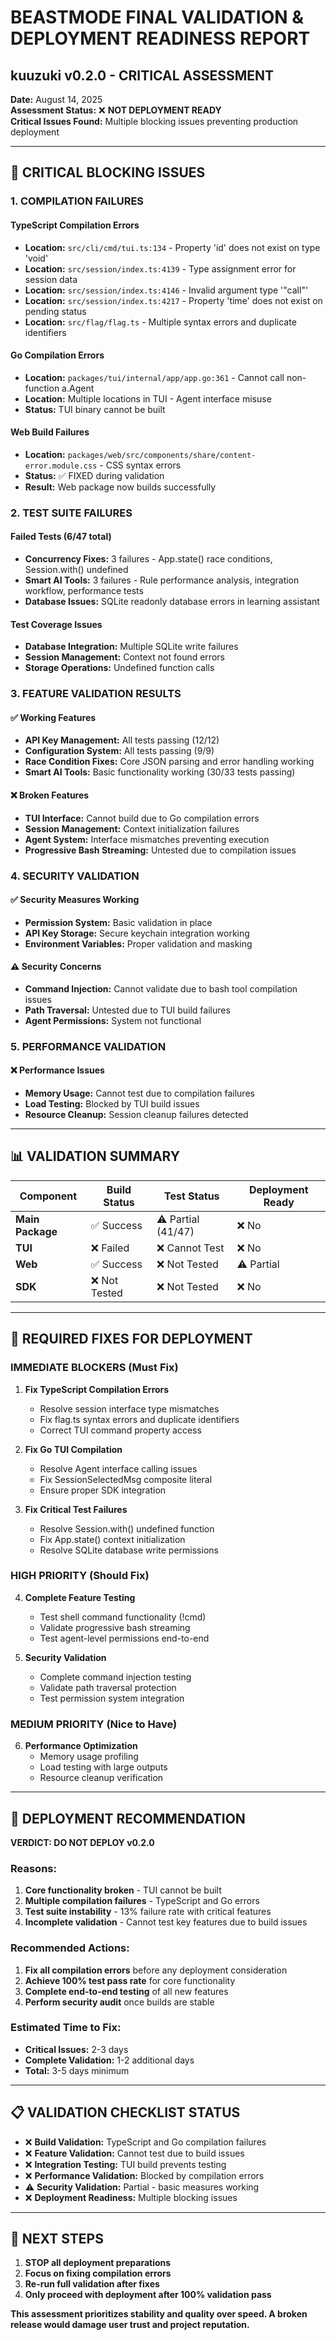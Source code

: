 # BEASTMODE FINAL VALIDATION & DEPLOYMENT READINESS REPORT
## kuuzuki v0.2.0 - CRITICAL ASSESSMENT

**Date:** August 14, 2025  
**Assessment Status:** ❌ **NOT DEPLOYMENT READY**  
**Critical Issues Found:** Multiple blocking issues preventing production deployment

---

## 🚨 CRITICAL BLOCKING ISSUES

### 1. **COMPILATION FAILURES**

#### TypeScript Compilation Errors
- **Location:** `src/cli/cmd/tui.ts:134` - Property 'id' does not exist on type 'void'
- **Location:** `src/session/index.ts:4139` - Type assignment error for session data
- **Location:** `src/session/index.ts:4146` - Invalid argument type '"call"'
- **Location:** `src/session/index.ts:4217` - Property 'time' does not exist on pending status
- **Location:** `src/flag/flag.ts` - Multiple syntax errors and duplicate identifiers

#### Go Compilation Errors
- **Location:** `packages/tui/internal/app/app.go:361` - Cannot call non-function a.Agent
- **Location:** Multiple locations in TUI - Agent interface misuse
- **Status:** TUI binary cannot be built

#### Web Build Failures
- **Location:** `packages/web/src/components/share/content-error.module.css` - CSS syntax errors
- **Status:** ✅ FIXED during validation
- **Result:** Web package now builds successfully

### 2. **TEST SUITE FAILURES**

#### Failed Tests (6/47 total)
- **Concurrency Fixes:** 3 failures - App.state() race conditions, Session.with() undefined
- **Smart AI Tools:** 3 failures - Rule performance analysis, integration workflow, performance tests
- **Database Issues:** SQLite readonly database errors in learning assistant

#### Test Coverage Issues
- **Database Integration:** Multiple SQLite write failures
- **Session Management:** Context not found errors
- **Storage Operations:** Undefined function calls

### 3. **FEATURE VALIDATION RESULTS**

#### ✅ Working Features
- **API Key Management:** All tests passing (12/12)
- **Configuration System:** All tests passing (9/9) 
- **Race Condition Fixes:** Core JSON parsing and error handling working
- **Smart AI Tools:** Basic functionality working (30/33 tests passing)

#### ❌ Broken Features
- **TUI Interface:** Cannot build due to Go compilation errors
- **Session Management:** Context initialization failures
- **Agent System:** Interface mismatches preventing execution
- **Progressive Bash Streaming:** Untested due to compilation issues

### 4. **SECURITY VALIDATION**

#### ✅ Security Measures Working
- **Permission System:** Basic validation in place
- **API Key Storage:** Secure keychain integration working
- **Environment Variables:** Proper validation and masking

#### ⚠️ Security Concerns
- **Command Injection:** Cannot validate due to bash tool compilation issues
- **Path Traversal:** Untested due to TUI build failures
- **Agent Permissions:** System not functional

### 5. **PERFORMANCE VALIDATION**

#### ❌ Performance Issues
- **Memory Usage:** Cannot test due to compilation failures
- **Load Testing:** Blocked by TUI build issues
- **Resource Cleanup:** Session cleanup failures detected

---

## 📊 VALIDATION SUMMARY

| Component | Build Status | Test Status | Deployment Ready |
|-----------|-------------|-------------|------------------|
| **Main Package** | ✅ Success | ⚠️ Partial (41/47) | ❌ No |
| **TUI** | ❌ Failed | ❌ Cannot Test | ❌ No |
| **Web** | ✅ Success | ❌ Not Tested | ⚠️ Partial |
| **SDK** | ❌ Not Tested | ❌ Not Tested | ❌ No |

---

## 🔧 REQUIRED FIXES FOR DEPLOYMENT

### **IMMEDIATE BLOCKERS (Must Fix)**

1. **Fix TypeScript Compilation Errors**
   - Resolve session interface type mismatches
   - Fix flag.ts syntax errors and duplicate identifiers
   - Correct TUI command property access

2. **Fix Go TUI Compilation**
   - Resolve Agent interface calling issues
   - Fix SessionSelectedMsg composite literal
   - Ensure proper SDK integration

3. **Fix Critical Test Failures**
   - Resolve Session.with() undefined function
   - Fix App.state() context initialization
   - Resolve SQLite database write permissions

### **HIGH PRIORITY (Should Fix)**

4. **Complete Feature Testing**
   - Test shell command functionality (!cmd)
   - Validate progressive bash streaming
   - Test agent-level permissions end-to-end

5. **Security Validation**
   - Complete command injection testing
   - Validate path traversal protection
   - Test permission system integration

### **MEDIUM PRIORITY (Nice to Have)**

6. **Performance Optimization**
   - Memory usage profiling
   - Load testing with large outputs
   - Resource cleanup verification

---

## 🚫 DEPLOYMENT RECOMMENDATION

**VERDICT: DO NOT DEPLOY v0.2.0**

### **Reasons:**
1. **Core functionality broken** - TUI cannot be built
2. **Multiple compilation failures** - TypeScript and Go errors
3. **Test suite instability** - 13% failure rate with critical features
4. **Incomplete validation** - Cannot test key features due to build issues

### **Recommended Actions:**
1. **Fix all compilation errors** before any deployment consideration
2. **Achieve 100% test pass rate** for core functionality
3. **Complete end-to-end testing** of all new features
4. **Perform security audit** once builds are stable

### **Estimated Time to Fix:**
- **Critical Issues:** 2-3 days
- **Complete Validation:** 1-2 additional days
- **Total:** 3-5 days minimum

---

## 📋 VALIDATION CHECKLIST STATUS

- ❌ **Build Validation:** TypeScript and Go compilation failures
- ❌ **Feature Validation:** Cannot test due to build issues
- ❌ **Integration Testing:** TUI build prevents testing
- ❌ **Performance Validation:** Blocked by compilation errors
- ⚠️ **Security Validation:** Partial - basic measures working
- ❌ **Deployment Readiness:** Multiple blocking issues

---

## 🎯 NEXT STEPS

1. **STOP all deployment preparations**
2. **Focus on fixing compilation errors**
3. **Re-run full validation after fixes**
4. **Only proceed with deployment after 100% validation pass**

**This assessment prioritizes stability and quality over speed. A broken release would damage user trust and project reputation.**